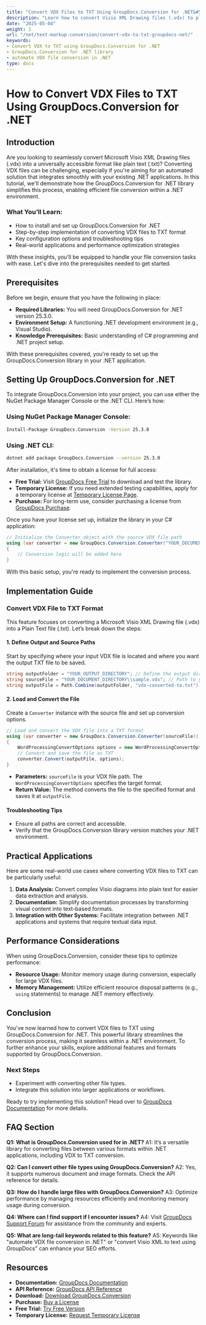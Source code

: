 ```yaml
---
title: "Convert VDX Files to TXT Using GroupDocs.Conversion for .NET&#58; A Comprehensive Guide"
description: "Learn how to convert Visio XML Drawing files (.vdx) to plain text (.txt) using GroupDocs.Conversion for .NET. Follow this step-by-step guide and optimize your file conversion process."
date: "2025-05-04"
weight: 1
url: "/net/text-markup-conversion/convert-vdx-to-txt-groupdocs-net/"
keywords:
- Convert VDX to TXT using GroupDocs.Conversion for .NET
- GroupDocs.Conversion for .NET library
- automate VDX file conversion in .NET
type: docs
---
```

# How to Convert VDX Files to TXT Using GroupDocs.Conversion for .NET

## Introduction

Are you looking to seamlessly convert Microsoft Visio XML Drawing files (.vdx) into a universally accessible format like plain text (.txt)? Converting VDX files can be challenging, especially if you're aiming for an automated solution that integrates smoothly with your existing .NET applications. In this tutorial, we'll demonstrate how the GroupDocs.Conversion for .NET library simplifies this process, enabling efficient file conversion within a .NET environment.

### What You’ll Learn:
- How to install and set up GroupDocs.Conversion for .NET
- Step-by-step implementation of converting VDX files to TXT format
- Key configuration options and troubleshooting tips
- Real-world applications and performance optimization strategies

With these insights, you'll be equipped to handle your file conversion tasks with ease. Let's dive into the prerequisites needed to get started.

## Prerequisites

Before we begin, ensure that you have the following in place:

- **Required Libraries:** You will need GroupDocs.Conversion for .NET version 25.3.0.
- **Environment Setup:** A functioning .NET development environment (e.g., Visual Studio).
- **Knowledge Prerequisites:** Basic understanding of C# programming and .NET project setup.

With these prerequisites covered, you're ready to set up the GroupDocs.Conversion library in your .NET application.

## Setting Up GroupDocs.Conversion for .NET

To integrate GroupDocs.Conversion into your project, you can use either the NuGet Package Manager Console or the .NET CLI. Here’s how:

### Using NuGet Package Manager Console:
```bash
Install-Package GroupDocs.Conversion -Version 25.3.0
```

### Using .NET CLI:
```bash
dotnet add package GroupDocs.Conversion --version 25.3.0
```

After installation, it's time to obtain a license for full access:

- **Free Trial:** Visit [GroupDocs Free Trial](https://releases.groupdocs.com/conversion/net/) to download and test the library.
- **Temporary License:** If you need extended testing capabilities, apply for a temporary license at [Temporary License Page](https://purchase.groupdocs.com/temporary-license/).
- **Purchase:** For long-term use, consider purchasing a license from [GroupDocs Purchase](https://purchase.groupdocs.com/buy).

Once you have your license set up, initialize the library in your C# application:

```csharp
// Initialize the Converter object with the source VDX file path
using (var converter = new GroupDocs.Conversion.Converter("YOUR_DOCUMENT_DIRECTORY\\sample.vdx"))
{
    // Conversion logic will be added here
}
```

With this basic setup, you're ready to implement the conversion process.

## Implementation Guide

### Convert VDX File to TXT Format

This feature focuses on converting a Microsoft Visio XML Drawing file (.vdx) into a Plain Text file (.txt). Let’s break down the steps:

#### 1. Define Output and Source Paths
Start by specifying where your input VDX file is located and where you want the output TXT file to be saved.

```csharp
string outputFolder = "YOUR_OUTPUT_DIRECTORY"; // Define the output directory
string sourceFile = "YOUR_DOCUMENT_DIRECTORY\\sample.vdx"; // Path to your VDX file
string outputFile = Path.Combine(outputFolder, "vdx-converted-to.txt"); // Output TXT file path
```

#### 2. Load and Convert the File
Create a `Converter` instance with the source file and set up conversion options.

```csharp
// Load and convert the VDX file into a TXT format
using (var converter = new GroupDocs.Conversion.Converter(sourceFile))
{
    WordProcessingConvertOptions options = new WordProcessingConvertOptions { Format = GroupDocs.Conversion.FileTypes.WordProcessingFileType.Txt };
    // Convert and save the file as TXT
    converter.Convert(outputFile, options);
}
```

- **Parameters:** `sourceFile` is your VDX file path. The `WordProcessingConvertOptions` specifies the target format.
- **Return Value:** The method converts the file to the specified format and saves it at `outputFile`.

#### Troubleshooting Tips
- Ensure all paths are correct and accessible.
- Verify that the GroupDocs.Conversion library version matches your .NET environment.

## Practical Applications

Here are some real-world use cases where converting VDX files to TXT can be particularly useful:

1. **Data Analysis:** Convert complex Visio diagrams into plain text for easier data extraction and analysis.
2. **Documentation:** Simplify documentation processes by transforming visual content into text-based formats.
3. **Integration with Other Systems:** Facilitate integration between .NET applications and systems that require textual data input.

## Performance Considerations

When using GroupDocs.Conversion, consider these tips to optimize performance:

- **Resource Usage:** Monitor memory usage during conversion, especially for large VDX files.
- **Memory Management:** Utilize efficient resource disposal patterns (e.g., `using` statements) to manage .NET memory effectively.

## Conclusion

You've now learned how to convert VDX files to TXT using GroupDocs.Conversion for .NET. This powerful library streamlines the conversion process, making it seamless within a .NET environment. To further enhance your skills, explore additional features and formats supported by GroupDocs.Conversion.

### Next Steps
- Experiment with converting other file types.
- Integrate this solution into larger applications or workflows.

Ready to try implementing this solution? Head over to [GroupDocs Documentation](https://docs.groupdocs.com/conversion/net/) for more details.

## FAQ Section

**Q1: What is GroupDocs.Conversion used for in .NET?**
A1: It’s a versatile library for converting files between various formats within .NET applications, including VDX to TXT conversion.

**Q2: Can I convert other file types using GroupDocs.Conversion?**
A2: Yes, it supports numerous document and image formats. Check the API reference for details.

**Q3: How do I handle large files with GroupDocs.Conversion?**
A3: Optimize performance by managing resources efficiently and monitoring memory usage during conversion.

**Q4: Where can I find support if I encounter issues?**
A4: Visit [GroupDocs Support Forum](https://forum.groupdocs.com/c/conversion/10) for assistance from the community and experts.

**Q5: What are long-tail keywords related to this feature?**
A5: Keywords like "automate VDX file conversion in .NET" or "convert Visio XML to text using GroupDocs" can enhance your SEO efforts.

## Resources

- **Documentation:** [GroupDocs Documentation](https://docs.groupdocs.com/conversion/net/)
- **API Reference:** [GroupDocs API Reference](https://reference.groupdocs.com/conversion/net/)
- **Download:** [Download GroupDocs.Conversion](https://releases.groupdocs.com/conversion/net/)
- **Purchase:** [Buy a License](https://purchase.groupdocs.com/buy)
- **Free Trial:** [Try Free Version](https://releases.groupdocs.com/conversion/net/)
- **Temporary License:** [Request Temporary License](https://purchase.groupdocs.com/temporary-license/)

